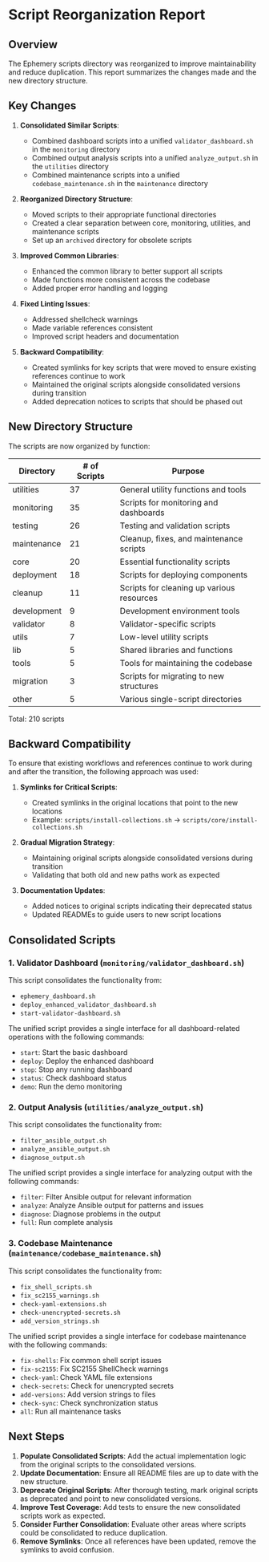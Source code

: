 # Script Reorganization Report

## Overview

The Ephemery scripts directory was reorganized to improve maintainability and reduce duplication. This report summarizes the changes made and the new directory structure.

## Key Changes

1. **Consolidated Similar Scripts**:
   - Combined dashboard scripts into a unified `validator_dashboard.sh` in the `monitoring` directory
   - Combined output analysis scripts into a unified `analyze_output.sh` in the `utilities` directory
   - Combined maintenance scripts into a unified `codebase_maintenance.sh` in the `maintenance` directory

2. **Reorganized Directory Structure**:
   - Moved scripts to their appropriate functional directories
   - Created a clear separation between core, monitoring, utilities, and maintenance scripts
   - Set up an `archived` directory for obsolete scripts

3. **Improved Common Libraries**:
   - Enhanced the common library to better support all scripts
   - Made functions more consistent across the codebase
   - Added proper error handling and logging

4. **Fixed Linting Issues**:
   - Addressed shellcheck warnings
   - Made variable references consistent
   - Improved script headers and documentation

5. **Backward Compatibility**:
   - Created symlinks for key scripts that were moved to ensure existing references continue to work
   - Maintained the original scripts alongside consolidated versions during transition
   - Added deprecation notices to scripts that should be phased out

## New Directory Structure

The scripts are now organized by function:

| Directory      | # of Scripts | Purpose                                           |
|----------------|--------------|---------------------------------------------------|
| utilities      | 37           | General utility functions and tools               |
| monitoring     | 35           | Scripts for monitoring and dashboards             |
| testing        | 26           | Testing and validation scripts                    |
| maintenance    | 21           | Cleanup, fixes, and maintenance scripts           |
| core           | 20           | Essential functionality scripts                   |
| deployment     | 18           | Scripts for deploying components                  |
| cleanup        | 11           | Scripts for cleaning up various resources         |
| development    | 9            | Development environment tools                     |
| validator      | 8            | Validator-specific scripts                        |
| utils          | 7            | Low-level utility scripts                         |
| lib            | 5            | Shared libraries and functions                    |
| tools          | 5            | Tools for maintaining the codebase                |
| migration      | 3            | Scripts for migrating to new structures           |
| other          | 5            | Various single-script directories                 |

Total: 210 scripts

## Backward Compatibility

To ensure that existing workflows and references continue to work during and after the transition, the following approach was used:

1. **Symlinks for Critical Scripts**:
   - Created symlinks in the original locations that point to the new locations
   - Example: `scripts/install-collections.sh` → `scripts/core/install-collections.sh`

2. **Gradual Migration Strategy**:
   - Maintaining original scripts alongside consolidated versions during transition
   - Validating that both old and new paths work as expected

3. **Documentation Updates**:
   - Added notices to original scripts indicating their deprecated status
   - Updated READMEs to guide users to new script locations

## Consolidated Scripts

### 1. Validator Dashboard (`monitoring/validator_dashboard.sh`)

This script consolidates the functionality from:
- `ephemery_dashboard.sh`
- `deploy_enhanced_validator_dashboard.sh`
- `start-validator-dashboard.sh`

The unified script provides a single interface for all dashboard-related operations with the following commands:
- `start`: Start the basic dashboard
- `deploy`: Deploy the enhanced dashboard
- `stop`: Stop any running dashboard
- `status`: Check dashboard status
- `demo`: Run the demo monitoring

### 2. Output Analysis (`utilities/analyze_output.sh`)

This script consolidates the functionality from:
- `filter_ansible_output.sh`
- `analyze_ansible_output.sh`
- `diagnose_output.sh`

The unified script provides a single interface for analyzing output with the following commands:
- `filter`: Filter Ansible output for relevant information
- `analyze`: Analyze Ansible output for patterns and issues
- `diagnose`: Diagnose problems in the output
- `full`: Run complete analysis

### 3. Codebase Maintenance (`maintenance/codebase_maintenance.sh`)

This script consolidates the functionality from:
- `fix_shell_scripts.sh`
- `fix_sc2155_warnings.sh`
- `check-yaml-extensions.sh`
- `check-unencrypted-secrets.sh`
- `add_version_strings.sh`

The unified script provides a single interface for codebase maintenance with the following commands:
- `fix-shells`: Fix common shell script issues
- `fix-sc2155`: Fix SC2155 ShellCheck warnings
- `check-yaml`: Check YAML file extensions
- `check-secrets`: Check for unencrypted secrets
- `add-versions`: Add version strings to files
- `check-sync`: Check synchronization status
- `all`: Run all maintenance tasks

## Next Steps

1. **Populate Consolidated Scripts**: Add the actual implementation logic from the original scripts to the consolidated versions.
2. **Update Documentation**: Ensure all README files are up to date with the new structure.
3. **Deprecate Original Scripts**: After thorough testing, mark original scripts as deprecated and point to new consolidated versions.
4. **Improve Test Coverage**: Add tests to ensure the new consolidated scripts work as expected.
5. **Consider Further Consolidation**: Evaluate other areas where scripts could be consolidated to reduce duplication.
6. **Remove Symlinks**: Once all references have been updated, remove the symlinks to avoid confusion.

